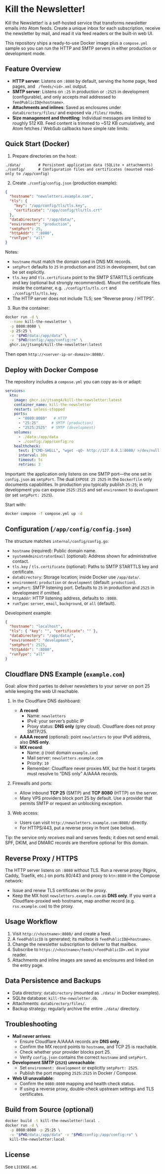 # Kill the Newsletter!

Kill the Newsletter! is a self-hosted service that transforms newsletter emails into Atom feeds. Create a unique inbox for each subscription, receive the newsletter by mail, and read it via feed readers or the built-in web UI.

This repository ships a ready-to-use Docker image plus a `compose.yml` sample so you can run the HTTP and SMTP servers in either production or development mode.

## Feature Overview

- **HTTP server**: Listens on `:8080` by default, serving the home page, feed pages, and ` /feeds/<id>.xml` output.
- **SMTP server**: Listens on `:25` in production or `:2525` in development (configurable), and only accepts mail addressed to `feedPublicID@<hostname>`.
- **Attachments and inlines**: Saved as enclosures under `dataDirectory/files/` and exposed via `/files/` routes.
- **Size management and throttling**: Individual messages are limited to roughly 512 KB. Feed content is trimmed to ~512 KB cumulatively, and Atom fetches / WebSub callbacks have simple rate limits.

## Quick Start (Docker)

1. Prepare directories on the host:

```
./data/        # Persistent application data (SQLite + attachments)
./config/      # Configuration files and certificates (mounted read-only to /app/config)
```

2. Create `./config/config.json` (production example):

```json
{
  "hostname": "newsletters.example.com",
  "tls": {
    "key": "/app/config/tls/tls.key",
    "certificate": "/app/config/tls/tls.crt"
  },
  "dataDirectory": "/app/data/",
  "environment": "production",
  "smtpPort": 25,
  "httpAddr": ":8080",
  "runType": "all"
}
```

Notes:

- `hostname` must match the domain used in DNS MX records.
- `smtpPort` defaults to `25` in production and `2525` in development, but can be set explicitly.
- `tls.key` and `tls.certificate` point to the SMTP STARTTLS certificate and key (optional but strongly recommended). Mount the certificate files inside the container, e.g. `./config/tls/tls.crt` and `./config/tls/tls.key`.
- The HTTP server does not include TLS; see “Reverse proxy / HTTPS”.

3. Run the container:

```bash
docker run -d \
  --name kill-the-newsletter \
  -p 8080:8080 \
  -p 25:25 \
  -v "$PWD/data:/app/data" \
  -v "$PWD/config:/app/config:ro" \
  ghcr.io/jtsang4/kill-the-newsletter:latest
```

Then open `http://<server-ip-or-domain>:8080/`.

## Deploy with Docker Compose

The repository includes a `compose.yml` you can copy as-is or adapt:

```yaml
services:
  ktn:
    image: ghcr.io/jtsang4/kill-the-newsletter:latest
    container_name: kill-the-newsletter
    restart: unless-stopped
    ports:
      - "8080:8080"   # HTTP
      - "25:25"      # SMTP (production)
      - "2525:2525"  # SMTP (development)
    volumes:
      - ./data:/app/data
      - ./config:/app/config:ro
    healthcheck:
      test: ["CMD-SHELL", "wget -qO- http://127.0.0.1:8080/ >/dev/null 2>&1 || exit 1"]
      interval: 30s
      timeout: 5s
      retries: 3
```

Important: the application only listens on one SMTP port—the one set in `config.json` as `smtpPort`. The dual `EXPOSE 25 2525` in the `Dockerfile` only documents capabilities. In production you typically publish `25:25`; in development you can expose `2525:2525` and set `environment` to `development` (or set `smtpPort: 2525`).

Start with:

```bash
docker compose -f compose.yml up -d
```

## Configuration (`/app/config/config.json`)

The structure matches `internal/config/config.go`:

- `hostname` (required): Public domain name.
- `systemAdministratorEmail` (optional): Address shown for administrative contact.
- `tls.key` / `tls.certificate` (optional): Paths to SMTP STARTTLS key and certificate.
- `dataDirectory`: Storage location; inside Docker use `/app/data/`.
- `environment`: `production` or `development` (default: `production`).
- `smtpPort`: SMTP listening port. Defaults to `25` in production and `2525` in development if omitted.
- `httpAddr`: HTTP listening address, defaults to `:8080`.
- `runType`: `server`, `email`, `background`, or `all` (default).

Development example:

```json
{
  "hostname": "localhost",
  "tls": { "key": "", "certificate": "" },
  "dataDirectory": "/app/data/",
  "environment": "development",
  "smtpPort": 2525,
  "httpAddr": ":8080",
  "runType": "all"
}
```

## Cloudflare DNS Example (`example.com`)

Goal: allow third parties to deliver newsletters to your server on port 25 while keeping the web UI reachable.

1. In the Cloudflare DNS dashboard:
   - **A record**:
     - Name: `newsletters`
     - IPv4: your server’s public IP
     - Proxy status: **DNS only** (grey cloud). Cloudflare does not proxy SMTP/25.
   - **AAAA record** (optional): point `newsletters` to your IPv6 address, also **DNS only**.
   - **MX record**:
     - Name: `@` (root domain `example.com`)
     - Mail server: `newsletters.example.com`
     - Priority: `10`
     - Remember: Cloudflare never proxies MX, but the host it targets must resolve to “DNS only” A/AAAA records.

2. Firewalls and ports:
   - Allow inbound **TCP 25** (SMTP) and **TCP 8080** (HTTP) on the server.
   - Many VPS providers block port 25 by default. Use a provider that permits SMTP or request an unblocking exception.

3. Web access:
   - Users can visit `http://newsletters.example.com:8080/` directly.
   - For HTTPS/443, put a reverse proxy in front (see below).

Tip: the service only *receives* mail and serves feeds; it does not send email. SPF, DKIM, and DMARC records are therefore optional for this domain.

## Reverse Proxy / HTTPS

The HTTP server listens on `:8080` without TLS. Run a reverse proxy (Nginx, Caddy, Traefik, etc.) on ports 80/443 and proxy to `ktn:8080` in the Compose network:

- Issue and renew TLS certificates on the proxy.
- Keep the MX host `newsletters.example.com` as **DNS only**. If you want a Cloudflare-proxied web hostname, map another record (e.g. `rss.example.com`) to the proxy.

## Usage Workflow

1. Visit `http://<hostname>:8080/` and create a feed.
2. A `feedPublicID` is generated; its mailbox is `feedPublicID@<hostname>`.
3. Change the newsletter subscription to deliver to that mailbox.
4. Subscribe to `https://<hostname>/feeds/<feedPublicID>.xml` in your reader.
5. Attachments and inline images are saved as enclosures and linked on the entry page.

## Data Persistence and Backups

- Data directory: `dataDirectory` (mounted as `./data/` in Docker examples).
- SQLite database: `kill-the-newsletter.db`.
- Attachments: `dataDirectory/files/`.
- Backup strategy: regularly archive the entire `./data/` directory.

## Troubleshooting

- **Mail never arrives**:
  - Ensure Cloudflare A/AAAA records are **DNS only**.
  - Confirm the MX record points to `hostname`, and TCP 25 is reachable.
  - Check whether your provider blocks port 25.
  - Verify `config.json` contains the correct `hostname` and `smtpPort`.
- **Development SMTP (`2525`) unreachable**:
  - Set `environment: development` or explicitly `smtpPort: 2525`.
  - Publish the port mapping `2525:2525` in Docker / Compose.
- **Web UI unavailable**:
  - Confirm the `8080:8080` mapping and health check status.
  - If using a reverse proxy, double-check upstream settings and TLS certificates.

## Build from Source (optional)

```bash
docker build -t kill-the-newsletter:local .
docker run -d \
  -p 8080:8080 -p 25:25 \
  -v "$PWD/data:/app/data" -v "$PWD/config:/app/config:ro" \
  kill-the-newsletter:local
```

## License

See `LICENSE.md`.
